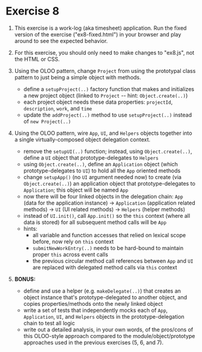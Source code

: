 # Exercise 8

1. This exercise is a work-log (aka timesheet) application. Run the fixed version of the exercise ("ex8-fixed.html") in your browser and play around to see the expected behavior.

2. For this exercise, you should only need to make changes to "ex8.js", not the HTML or CSS.

3. Using the OLOO pattern, change `Project` from using the prototypal class pattern to just being a simple object with methods.

	- define a `setupProject(..)` factory function that makes and initializes a new project object (linked to `Project` -- hint: `Object.create(..)`)
	- each project object needs these data properties: `projectId`, `description`, `work`, and `time`
	- update the `addProject(..)` method to use `setupProject(..)` instead of `new Project(..)`

4. Using the OLOO pattern, wire `App`, `UI`, and `Helpers` objects together into a single virtually-composed object delegation context.

	- remove the `setupUI(..)` function; instead, using `Object.create(..)`, define a `UI` object that prototype-delegates to `Helpers`
	- using `Object.create(..)`, define an `Application` object (which prototype-delegates to `UI`) to hold all the `App` oriented methods
	- change `setupApp()` (no `UI` argument needed now) to create (via `Object.create(..)`) an application object that prototype-delegates to `Application`; this object will be named `App`
	- now there will be four linked objects in the delegation chain:
		`App` (data for the application instance)
		   ->
		`Application` (application related methods)
		   ->
		`UI` (UI related methods)
		   ->
		`Helpers` (helper methods)
	- instead of `UI.init()`, call `App.init()` so the `this` context (where all data is stored) for all subsequent method calls will be `App`
	- hints:
		- all variable and function accesses that relied on lexical scope before, now rely on `this` context
		- `submitNewWorkEntry(..)` needs to be hard-bound to maintain proper `this` across event calls
		- the previous circular method call references between `App` and `UI` are replaced with delegated method calls via `this` context

4. **BONUS:**
	- define and use a helper (e.g. `makeDelegate(..)`) that creates an object instance that's prototype-delegated to another object, and copies properties/methods onto the newly linked object
	- write a set of tests that independently mocks each of `App`, `Application`, `UI`, and `Helpers` objects in the prototype-delegation chain to test all logic
	- write out a detailed analysis, in your own words, of the pros/cons of this OLOO-style approach compared to the module/object/prototype approaches used in the previous exercises (5, 6, and 7).

